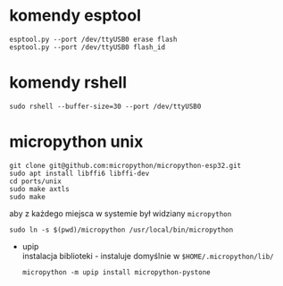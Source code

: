 # komendy esptool

    esptool.py --port /dev/ttyUSB0 erase flash
    esptool.py --port /dev/ttyUSB0 flash_id


# komendy rshell

    sudo rshell --buffer-size=30 --port /dev/ttyUSB0 

# micropython unix
    git clone git@github.com:micropython/micropython-esp32.git
    sudo apt install libffi6 libffi-dev
    cd ports/unix
    sudo make axtls
    sudo make
aby z każdego miejsca w systemie był widziany `micropython`  

    sudo ln -s $(pwd)/micropython /usr/local/bin/micropython

- upip  
instalacja biblioteki - instaluje domyślnie w `$HOME/.micropython/lib/`

      micropython -m upip install micropython-pystone